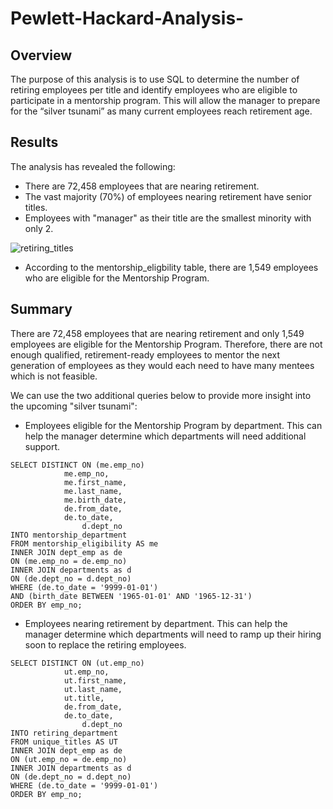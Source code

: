 # Pewlett-Hackard-Analysis-
## Overview
The purpose of this analysis is to use SQL to determine the number of retiring employees per title and identify employees who are eligible to participate in a mentorship program. This will allow the manager to prepare for the “silver tsunami” as many current employees reach retirement age.

## Results
The analysis has revealed the following:
- There are 72,458 employees that are nearing retirement. 
- The vast majority (70%) of employees nearing retirement have senior titles.  
- Employees with "manager" as their title are the smallest minority with only 2. 

![retiring_titles](https://user-images.githubusercontent.com/111667387/195479315-9e77d39b-520d-4b0b-a6eb-001023dfddc6.jpg)
- According to the mentorship_eligbility table, there are 1,549 employees who are eligible for the Mentorship Program.

## Summary
There are 72,458 employees that are nearing retirement and only 1,549 employees are eligible for the Mentorship Program. Therefore, there are not enough qualified, retirement-ready employees to mentor the next generation of employees as they would each need to have many mentees which is not feasible. 

We can use the two additional queries below to provide more insight into the upcoming "silver tsunami":
- Employees eligible for the Mentorship Program by department. This can help the manager determine which departments will need additional support. 
```
SELECT DISTINCT ON (me.emp_no)	
		    me.emp_no,
		    me.first_name,
		    me.last_name,
		    me.birth_date,
		    de.from_date,
		    de.to_date,
	            d.dept_no
INTO mentorship_department
FROM mentorship_eligibility AS me
INNER JOIN dept_emp as de
ON (me.emp_no = de.emp_no)
INNER JOIN departments as d
ON (de.dept_no = d.dept_no)
WHERE (de.to_date = '9999-01-01')
AND (birth_date BETWEEN '1965-01-01' AND '1965-12-31')
ORDER BY emp_no;
```

- Employees nearing retirement by department. This can help the manager determine which departments will need to ramp up their hiring soon to replace the retiring employees. 

```
SELECT DISTINCT ON (ut.emp_no)	
		    ut.emp_no,
		    ut.first_name,
		    ut.last_name,
		    ut.title,
		    de.from_date,
		    de.to_date,
	            d.dept_no
INTO retiring_department
FROM unique_titles AS UT
INNER JOIN dept_emp as de
ON (ut.emp_no = de.emp_no)
INNER JOIN departments as d
ON (de.dept_no = d.dept_no)
WHERE (de.to_date = '9999-01-01')
ORDER BY emp_no;
```
